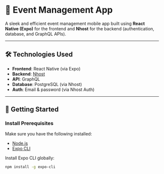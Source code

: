 # 📅 Event Management App

A sleek and efficient event management mobile app built using **React Native (Expo)** for the frontend and **Nhost** for the backend (authentication, database, and GraphQL APIs).

---

## 🛠️ Technologies Used

- **Frontend**: React Native (via Expo)
- **Backend**: [Nhost](https://nhost.io)
- **API**: GraphQL
- **Database**: PostgreSQL (via Nhost)
- **Auth**: Email & password (via Nhost Auth)

---

## 🚀 Getting Started

### Install Prerequisites

Make sure you have the following installed:

- [Node.js](https://nodejs.org/)
- [Expo CLI](https://docs.expo.dev/workflow/expo-cli/)

Install Expo CLI globally:

```bash
npm install -g expo-cli
